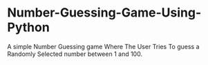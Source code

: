 # Number-Guessing-Game-Using-Python
A simple Number Guessing game Where The User Tries To guess a Randomly Selected number between 1 and 100. 
